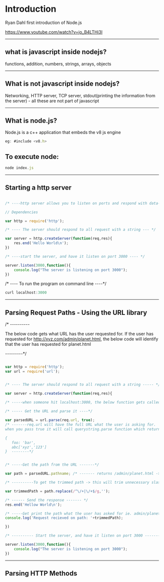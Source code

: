 # Introduction

Ryan Dahl first introduction of Node.js

https://www.youtube.com/watch?v=jo_B4LTHi3I

---

## what is javascript inside nodejs?

functions, addition, numbers, strings, arrays, objects

---

## What is not javascript inside nodejs?

Networking, HTTP server, TCP server, stdout(printing the information from the server) - all these are not part of javascript

---

## What is node.js?

Node.js is a c++ application that embeds the v8 js engine

```Javascript
eg: #include <v8.h>
```

## To execute node:

```Javascript
node index.js
```

---

## Starting a http server

```Javascript

/* ----http server allows you to listen on ports and respond with data--- */

// Dependencies

var http = require('http');

/* ---- The server should respond to all request with a string --- */

var server = http.createServer(function(req,res){
	res.end('Hello World\n');
})

/* ----start the server, and have it listen on port 3000 ---- */

server.listen(3000,function(){
	console.log("The server is listening on port 3000");
})

```

/* ---- To run the program on command line ----*/

```Javascript
curl localhost:3000
```

---

## Parsing Request Paths - Using the URL library

/* ----------

The below code gets what URL has the user requested for. If the user has requested for http://xyz.com/admin/planet.html, the below code will identify that the user has requested for planet.html

---------*/


```Javascript

var http = require('http');
var url = require('url');


/* ---- The server should respond to all request with a string ----- */

var server = http.createServer(function(req,res){

/* -----when someone hit localhost:3000, the below function gets called and when each time this function gets called req and res is brand new every time. req object contains a whole bunch of information on what that user is asking for ------ */
	
/* ----- Get the URL and parse it ----*/

var parsedURL = url.parse(req.url, true); 
/* -------req.url will have the full URL what the user is asking for.
when you pass true it will call querystring.parse function which returns the query string 'foo=bar&abc=xyz&abc=123' returns as

{
   foo: 'bar',
   abc['xyz','123']
}  --------*/


/* -----Get the path from the URL -------*/

var path = parsedURL.pathname; /* ------- returns /admin/planet.html -> this is an untrimmed path ------ */

/* ----------To get the trimmed path -> this will trim unnecessary slashes(/) from the URL -------- */

var trimmedPath = path.replace(/^\/+|\/+$/g,'');

/* ------ Send the response ------- */
res.end('Hellow World\n');

/* -----Get print the path what the user has asked for ie. admin/planet.html -------*/
console.log('Request recieved on path: '+trimmedPath);

})

/* ---------- Start the server, and have it listen on port 3000 -------- */

server.listen(3000,function(){
	console.log("The server is listening on port 3000");
})

``` 

---

## Parsing HTTP Methods


